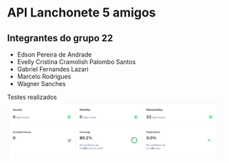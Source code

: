 # API Lanchonete 5 amigos

## Integrantes do grupo 22 
- Edson Pereira de Andrade
- Evelly Cristina Cramolish Palombo Santos 
- Gabriel Fernandes Lazari 
- Marcelo Rodrigues
- Wagner Sanches


Testes realizados
![teste](images/image.png)